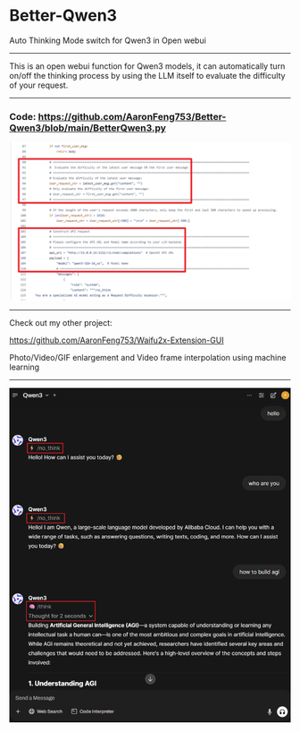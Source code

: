 # Better-Qwen3

Auto Thinking Mode switch for Qwen3 in Open webui

---

This is an open webui function for Qwen3 models, it can automatically turn on/off the thinking process by using the LLM itself to evaluate the difficulty of your request.

---

### Code: https://github.com/AaronFeng753/Better-Qwen3/blob/main/BetterQwen3.py

![](https://github.com/AaronFeng753/Better-Qwen3/blob/main/config.png?raw=true)

---

Check out my other project: 

https://github.com/AaronFeng753/Waifu2x-Extension-GUI

Photo/Video/GIF enlargement and Video frame interpolation using machine learning

---

![](https://github.com/AaronFeng753/Better-Qwen3/blob/main/screenshot.png?raw=true)

